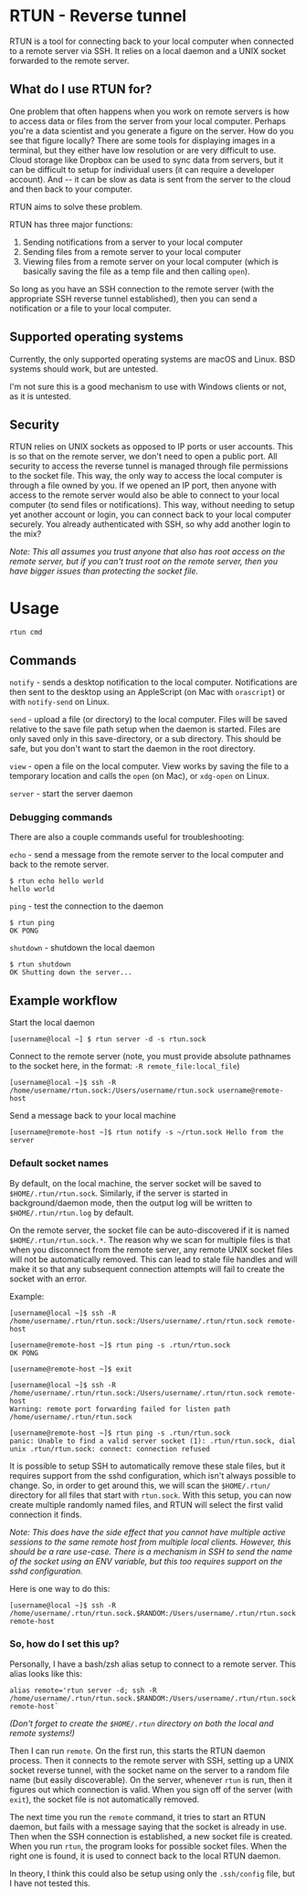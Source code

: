 # RTUN - Reverse tunnel

RTUN is a tool for connecting back to your local computer when connected to a
remote server via SSH. It relies on a local daemon and a UNIX socket forwarded
to the remote server.

## What do I use RTUN for?

One problem that often happens when you work on remote servers is how to access data or files from the server from your local computer. Perhaps you're a data scientist and you generate a figure on the server. How do you see that figure locally? There are some tools for displaying images in a terminal, but they either have low resolution or are very difficult to use. Cloud storage like Dropbox can be used to sync data from servers, but it can be difficult to setup for individual users (it can require a developer account). And -- it can be slow as data is sent from the server to the cloud and then back to your computer.

RTUN aims to solve these problem.

RTUN has three major functions: 

1. Sending notifications from a server to your local computer
2. Sending files from a remote server to your local computer
3. Viewing files from a remote server on your local computer (which is basically saving the file as a temp file and then calling `open`).

So long as you have an SSH connection to the remote server (with the appropriate SSH reverse tunnel established), then you can send a notification or a file to your local computer.

## Supported operating systems

Currently, the only supported operating systems are macOS and Linux. BSD
systems should work, but are untested. 

I'm not sure this is a good mechanism to use with Windows clients or not, as it is untested.

## Security

RTUN relies on UNIX sockets as opposed to IP ports or user accounts. This is so that on the
remote server, we don't need to open a public port. All security to access the
reverse tunnel is managed through file permissions to the socket file. This
way, the only way to access the local computer is through a file owned by you.
If we opened an IP port, then anyone with access to the remote server would
also be able to connect to your local computer (to send files or
notifications). This way, without needing to setup yet another account or
login, you can connect back to your local computer securely. You already authenticated with SSH, so why add another login to the mix?

*Note: This all assumes you trust anyone that also has root access on the remote server, but if you 
can't trust root on the remote server, then you have bigger issues than protecting the socket file.*


# Usage

    rtun cmd


## Commands

`notify` - sends a desktop notification to the local computer. Notifications are then sent to the desktop using an AppleScript (on Mac with `orascript`) or with `notify-send` on Linux.

`send` - upload a file (or directory) to the local computer. Files will be saved relative to the save file path setup when the daemon is started. Files are only saved only in this save-directory, or a sub directory. This should be safe, but you don't want to start the daemon in the root directory.


`view` - open a file on the local computer. View works by saving the file to a temporary location and calls the `open` (on Mac), or `xdg-open` on Linux.

`server` - start the server daemon


### Debugging commands

There are also a couple commands useful for troubleshooting:

`echo` - send a message from the remote server to the local computer and back to the remote server.

    $ rtun echo hello world
    hello world

`ping` - test the connection to the daemon

    $ rtun ping
    OK PONG

`shutdown` - shutdown the local daemon

    $ rtun shutdown
    OK Shutting down the server...




## Example workflow 

Start the local daemon

    [username@local ~] $ rtun server -d -s rtun.sock

Connect to the remote server (note, you must provide absolute pathnames to the socket here, in the format: `-R remote_file:local_file`)

    [username@local ~]$ ssh -R /home/username/rtun.sock:/Users/username/rtun.sock username@remote-host

Send a message back to your local machine

    [username@remote-host ~]$ rtun notify -s ~/rtun.sock Hello from the server


### Default socket names

By default, on the local machine, the server socket will be saved to `$HOME/.rtun/rtun.sock`. Similarly, if the server is started in background/daemon mode, then the output log will be written to `$HOME/.rtun/rtun.log` by default.

On the remote server, the socket file can be auto-discovered if it is named `$HOME/.rtun/rtun.sock.*`. The reason why we scan for multiple files is that when you disconnect from the remote server, any remote UNIX socket files will not be automatically removed. This can lead to stale file handles and will make it so that any subsequent connection attempts will fail to create the socket with an error.

Example: 

    [username@local ~]$ ssh -R /home/username/.rtun/rtun.sock:/Users/username/.rtun/rtun.sock remote-host

    [username@remote-host ~]$ rtun ping -s .rtun/rtun.sock
    OK PONG 

    [username@remote-host ~]$ exit 

    [username@local ~]$ ssh -R /home/username/.rtun/rtun.sock:/Users/username/.rtun/rtun.sock remote-host
    Warning: remote port forwarding failed for listen path /home/username/.rtun/rtun.sock

    [username@remote-host ~]$ rtun ping -s .rtun/rtun.sock
    panic: Unable to find a valid server socket (1): .rtun/rtun.sock, dial unix .rtun/rtun.sock: connect: connection refused

It is possible to setup SSH to automatically remove these stale files, but it requires support from the sshd configuration, which isn't always possible to change. So, in order to get around this, we will scan the `$HOME/.rtun/` directory for all files that start with `rtun.sock`. With this setup, you can now create multiple randomly named files, and RTUN will select the first valid connection it finds.

*Note: This does have the side effect that you cannot have multiple active sessions to the same remote host from multiple local clients. However, this should be a rare use-case. There is a mechanism in SSH to send the name of the socket using an ENV variable, but this too requires support on the sshd configuration.*

Here is one way to do this:

    [username@local ~]$ ssh -R /home/username/.rtun/rtun.sock.$RANDOM:/Users/username/.rtun/rtun.sock remote-host

### So, how do I set this up?

Personally, I have a bash/zsh alias setup to connect to a remote server. This alias looks like this:

    alias remote='rtun server -d; ssh -R /home/username/.rtun/rtun.sock.$RANDOM:/Users/username/.rtun/rtun.sock remote-host`

*(Don't forget to create the `$HOME/.rtun` directory on both the local and remote systems!)*

Then I can run `remote`. On the first run, this starts the RTUN daemon process. Then it connects to the remote server with SSH, setting up a UNIX socket reverse tunnel, with the socket name on the server to a random file name (but easily discoverable). On the server, whenever `rtun` is run, then it figures out which connection is valid. When you sign off of the server (with `exit`), the socket file is not automatically removed.

The next time you run the `remote` command, it tries to start an RTUN daemon, but fails with a message saying that the socket is already in use. Then when the SSH connection is established, a new socket file is created. When you run `rtun`, the program looks for possible socket files. When the right one is found, it is used to connect back to the local RTUN daemon.

In theory, I think this could also be setup using only the `.ssh/config` file, but I have not tested this.